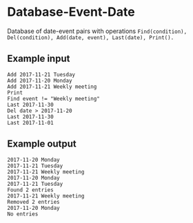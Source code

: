# Database-Event-Date
Database of date-event pairs with operations ````Find(condition), Del(condition), Add(date, event), Last(date), Print().````

## Example input
````
Add 2017-11-21 Tuesday  
Add 2017-11-20 Monday  
Add 2017-11-21 Weekly meeting  
Print  
Find event != "Weekly meeting"  
Last 2017-11-30  
Del date > 2017-11-20  
Last 2017-11-30  
Last 2017-11-01  
````

## Example output
````
2017-11-20 Monday  
2017-11-21 Tuesday  
2017-11-21 Weekly meeting  
2017-11-20 Monday  
2017-11-21 Tuesday  
Found 2 entries  
2017-11-21 Weekly meeting  
Removed 2 entries  
2017-11-20 Monday  
No entries  
````
